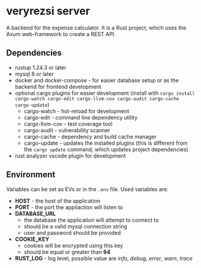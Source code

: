 # veryrezsi server

A backend for the expense calculator. It is a Rust project, which uses the Axum web-framework to create a REST API.

## Dependencies

- rustup 1.24.3 or later
- mysql 8 or later
- docker and docker-compose - for easier database setup or as the backend for frontend development
- optional cargo plugins for easier development (install with  `cargo install cargo-watch cargo-edit cargo-llvm-cov cargo-audit cargo-cache cargo-update`)
  - cargo-watch - hot-reload for development
  - cargo-edit - command line dependency utility
  - cargo-llvm-cov - test coverage tool
  - cargo-audit - vulnerability scanner
  - cargo-cache - dependency and build cache manager
  - cargo-update - updates the installed plugins (this is different from the `cargo update` command, which updates project dependencies)
- rust analyzer vscode plugin for development

## Environment

Variables can be set as EVs or in the `.env` file.
Used variables are:

- **HOST** - the host of the application
- **PORT** - the port the appliaction will listen to
- **DATABASE_URL**
  - the database the application will attempt to connect to
  - should be a valid mysql connection string
  - user and password should be provided
- **COOKIE_KEY**
  - cookies will be encrypted using this key
  - should be equal or greater than **64**
- **RUST_LOG** - log level, possible value are _info_, _debug_, _error_, _warn_, _trace_
